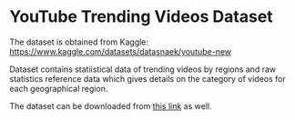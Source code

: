 # YouTube Trending Videos Dataset

The dataset is obtained from Kaggle: https://www.kaggle.com/datasets/datasnaek/youtube-new

Dataset contains statiistical data of trending videos by regions and raw statistics reference data which gives details on the category of videos for each geographical region.

The dataset can be downloaded from [this link](https://drive.google.com/open?id=1hxNp6lqLB3xeVEtcd6OMKhpoMrwxI6cp&usp=drive_copy) as well.